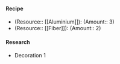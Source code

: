 #### Recipe
- (Resource:: [[Aluminium]]): (Amount:: 3)
- (Resource:: [[Fiber]]): (Amount:: 2)

#### Research
- Decoration 1